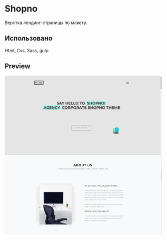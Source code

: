 # Shopno
Верстка лендинг-страницы  по макету.


## Использовано
Html, Css, Sass, gulp

## Preview

<img src = https://github.com/NikitaTrifonov/Shopno/blob/master/screenshots/section-1.png>
<img src = https://github.com/NikitaTrifonov/Shopno/blob/master/screenshots/section-2.png
<img src = https://github.com/NikitaTrifonov/Shopno/blob/master/screenshots/section-3.png
<img src = https://github.com/NikitaTrifonov/Shopno/blob/master/screenshots/section-4.png
<img src = https://github.com/NikitaTrifonov/Shopno/blob/master/screenshots/section-5.png

